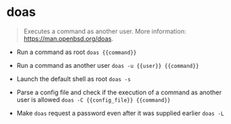 # doas
> Executes a command as another user.
> More information: <https://man.openbsd.org/doas>.

- Run a command as root
`doas {{command}}`

- Run a command as another user
`doas -u {{user}} {{command}}`

- Launch the default shell as root
`doas -s`

- Parse a config file and check if the execution of a command as another user is allowed
`doas -C {{config_file}} {{command}}`

- Make `doas` request a password even after it was supplied earlier
`doas -L`
